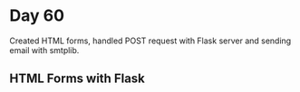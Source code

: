 # Day 60  
Created HTML forms, handled POST request with Flask server and sending email with smtplib.
## HTML Forms with Flask
